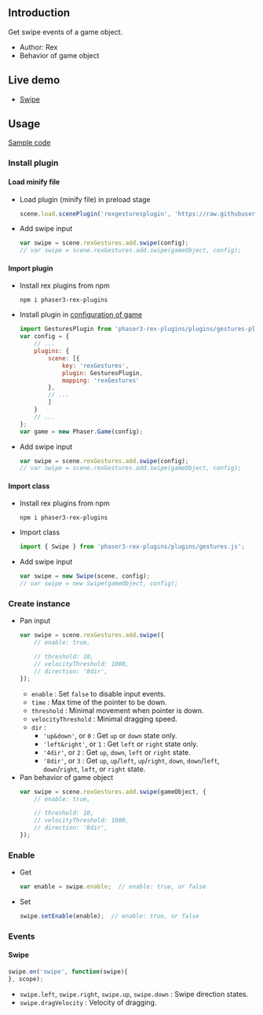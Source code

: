 ## Introduction

Get swipe events of a game object.

- Author: Rex
- Behavior of game object

## Live demo

- [Swipe](https://codepen.io/rexrainbow/pen/joWZbw)

## Usage

[Sample code](https://github.com/rexrainbow/phaser3-rex-notes/tree/master/examples/gesture-swipe)

### Install plugin

#### Load minify file

- Load plugin (minify file) in preload stage
    ```javascript
    scene.load.scenePlugin('rexgesturesplugin', 'https://raw.githubusercontent.com/rexrainbow/phaser3-rex-notes/master/dist/rexgesturesplugin.min.js', 'rexGestures', 'rexGestures');
    ```
- Add swipe input
    ```javascript
    var swipe = scene.rexGestures.add.swipe(config);
    // var swipe = scene.rexGestures.add.swipe(gameObject, config);
    ```

#### Import plugin

- Install rex plugins from npm
    ```
    npm i phaser3-rex-plugins
    ```
- Install plugin in [configuration of game](game.md#configuration)
    ```javascript
    import GesturesPlugin from 'phaser3-rex-plugins/plugins/gestures-plugin.js';
    var config = {
        // ...
        plugins: {
            scene: [{
                key: 'rexGestures',
                plugin: GesturesPlugin,
                mapping: 'rexGestures'
            },
            // ...
            ]
        }
        // ...
    };
    var game = new Phaser.Game(config);
    ```
- Add swipe input
    ```javascript
    var swipe = scene.rexGestures.add.swipe(config);
    // var swipe = scene.rexGestures.add.swipe(gameObject, config);
    ```

#### Import class

- Install rex plugins from npm
    ```
    npm i phaser3-rex-plugins
    ```
- Import class
    ```javascript
    import { Swipe } from 'phaser3-rex-plugins/plugins/gestures.js';
    ```
- Add swipe input
    ```javascript
    var swipe = new Swipe(scene, config);
    // var swipe = new Swipe(gameObject, config);
    ```

### Create instance

- Pan input
    ```javascript
    var swipe = scene.rexGestures.add.swipe({
        // enable: true,
    
        // threshold: 10,
        // velocityThreshold: 1000,
        // direction: '8dir',
    });
    ```
    - `enable` : Set `false` to disable input events.
    - `time` : Max time of the pointer to be down.
    - `threshold` : Minimal movement when pointer is down.
    - `velocityThreshold` : Minimal dragging speed.
    - `dir` : 
        - `'up&down'`, or `0` : Get `up` or `down` state only.
        - `'left&right'`, or `1` : Get `left` or `right` state only.
        - `'4dir'`, or `2` : Get `up`, `down`, `left` or `right` state.
        - `'8dir'`, or `3` : Get `up`, `up`/`left`, `up`/`right`, `down`, `down`/`left`, `down`/`right`, `left`, or `right` state.
- Pan behavior of game object
    ```javascript
    var swipe = scene.rexGestures.add.swipe(gameObject, {
        // enable: true,
    
        // threshold: 10,
        // velocityThreshold: 1000,
        // direction: '8dir',
    });
    ```

### Enable

- Get
    ```javascript
    var enable = swipe.enable;  // enable: true, or false
    ```
- Set
    ```javascript
    swipe.setEnable(enable);  // enable: true, or false
    ```

### Events

#### Swipe

```javascript
swipe.on('swipe', function(swipe){
}, scope);
```

- `swipe.left`, `swipe.right`, `swipe.up`, `swipe.down` : Swipe direction states.
- `swipe.dragVelocity` : Velocity of dragging.
